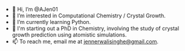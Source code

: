 - 👋 Hi, I’m @AJen01
- 👀 I’m interested in Computational Chemistry / Crystal Growth.
- 🌱 I’m currently learning Python.
- 🌱 I'm starting out a PhD in Chemistry, involving the study of crystal growth prediction using atomistic simulations.
- 📫 To reach me, email me at jennerwalisinghe@gmail.com.

<!---
AJen01/AJen01 is a ✨ special ✨ repository because its `README.md` (this file) appears on your GitHub profile.
You can click the Preview link to take a look at your changes.
--->
